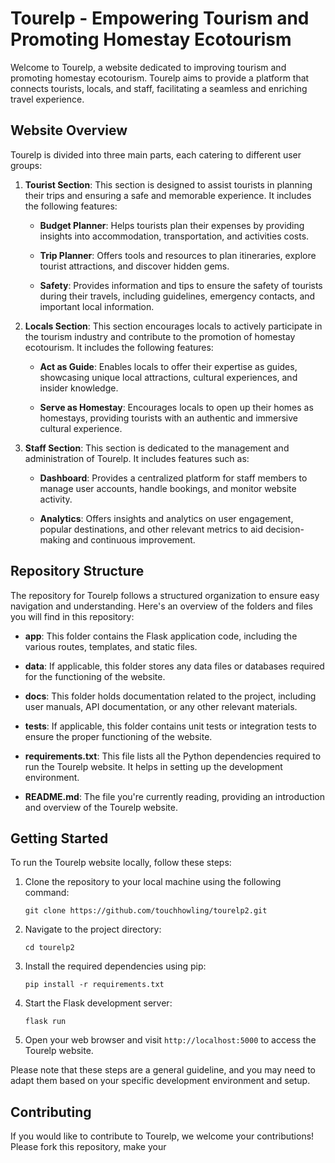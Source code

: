 # Tourelp - Empowering Tourism and Promoting Homestay Ecotourism

Welcome to Tourelp, a website dedicated to improving tourism and promoting homestay ecotourism. Tourelp aims to provide a platform that connects tourists, locals, and staff, facilitating a seamless and enriching travel experience.

## Website Overview

Tourelp is divided into three main parts, each catering to different user groups:

1. **Tourist Section**: This section is designed to assist tourists in planning their trips and ensuring a safe and memorable experience. It includes the following features:

   - **Budget Planner**: Helps tourists plan their expenses by providing insights into accommodation, transportation, and activities costs.

   - **Trip Planner**: Offers tools and resources to plan itineraries, explore tourist attractions, and discover hidden gems.

   - **Safety**: Provides information and tips to ensure the safety of tourists during their travels, including guidelines, emergency contacts, and important local information.

2. **Locals Section**: This section encourages locals to actively participate in the tourism industry and contribute to the promotion of homestay ecotourism. It includes the following features:

   - **Act as Guide**: Enables locals to offer their expertise as guides, showcasing unique local attractions, cultural experiences, and insider knowledge.

   - **Serve as Homestay**: Encourages locals to open up their homes as homestays, providing tourists with an authentic and immersive cultural experience.

3. **Staff Section**: This section is dedicated to the management and administration of Tourelp. It includes features such as:

   - **Dashboard**: Provides a centralized platform for staff members to manage user accounts, handle bookings, and monitor website activity.

   - **Analytics**: Offers insights and analytics on user engagement, popular destinations, and other relevant metrics to aid decision-making and continuous improvement.

## Repository Structure

The repository for Tourelp follows a structured organization to ensure easy navigation and understanding. Here's an overview of the folders and files you will find in this repository:

- **app**: This folder contains the Flask application code, including the various routes, templates, and static files.

- **data**: If applicable, this folder stores any data files or databases required for the functioning of the website.

- **docs**: This folder holds documentation related to the project, including user manuals, API documentation, or any other relevant materials.

- **tests**: If applicable, this folder contains unit tests or integration tests to ensure the proper functioning of the website.

- **requirements.txt**: This file lists all the Python dependencies required to run the Tourelp website. It helps in setting up the development environment.

- **README.md**: The file you're currently reading, providing an introduction and overview of the Tourelp website.

## Getting Started

To run the Tourelp website locally, follow these steps:

1. Clone the repository to your local machine using the following command:

   ```
   git clone https://github.com/touchhowling/tourelp2.git
   ```

2. Navigate to the project directory:

   ```
   cd tourelp2
   ```

3. Install the required dependencies using pip:

   ```
   pip install -r requirements.txt
   ```

4. Start the Flask development server:

   ```
   flask run
   ```

5. Open your web browser and visit `http://localhost:5000` to access the Tourelp website.

Please note that these steps are a general guideline, and you may need to adapt them based on your specific development environment and setup.

## Contributing

If you would like to contribute to Tourelp, we welcome your contributions! Please fork this repository, make your
